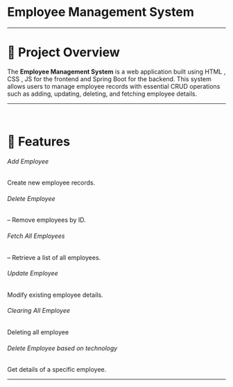 # Employee Management System
<hr>
<h1>📌 Project Overview</h1>
The <B>Employee Management System</B> is a web application built using HTML , CSS , JS for the frontend and Spring Boot for the backend. This system allows users to manage employee records with essential CRUD operations such as adding, updating, deleting, and fetching employee details.

<br>
<hr>
<br>

<h1>🚀 Features</h1>
<h6>Add Employee</h6>
Create new employee records.

<h6>Delete Employee</h6> –
Remove employees by ID.

<h6>Fetch All Employees</h6> –
Retrieve a list of all employees.

<h6>Update Employee</h6> 
Modify existing employee details.

<h6>Clearing All Employee</h6>
Deleting all employee

<h6>Delete Employee based on technology</h6> 
Get details of a specific employee.

<br>
<hr>
<br>
